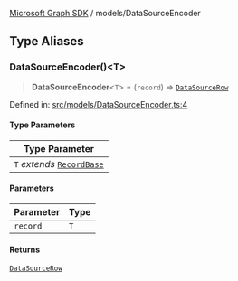[Microsoft Graph SDK](../modules.md) / models/DataSourceEncoder

## Type Aliases

### DataSourceEncoder()\<T\>

> **DataSourceEncoder**\<`T`\> = (`record`) => [`DataSourceRow`](DataSourceRow.md#datasourcerow)

Defined in: [src/models/DataSourceEncoder.ts:4](https://github.com/Future-Secure-AI/microsoft-graph/blob/6f587d043e8277194e9b2feca914ab2cba9d258d/src/models/DataSourceEncoder.ts#L4)

#### Type Parameters

| Type Parameter |
| ------ |
| `T` *extends* [`RecordBase`](RecordBase.md#recordbase) |

#### Parameters

| Parameter | Type |
| ------ | ------ |
| `record` | `T` |

#### Returns

[`DataSourceRow`](DataSourceRow.md#datasourcerow)
